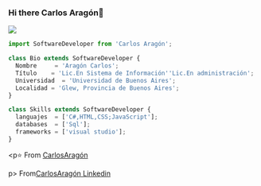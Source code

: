 ### Hi there Carlos Aragón👋

  <img src="https://github.com/thompsonemerson/thompsonemerson/raw/master/cover-thompson.png" />
</p>

```js
import SoftwareDeveloper from 'Carlos Aragón';

class Bio extends SoftwareDeveloper {
  Nombre     = 'Aragón Carlos';
  Título    = 'Lic.En Sistema de Información''Lic.En administración';
  Universidad  = 'Universidad de Buenos Aires';
  Localidad = 'Glew, Provincia de Buenos Aires';
}

class Skills extends SoftwareDeveloper {
  languajes  = ['C#,HTML,CSS;JavaScript'];
  databases  = ['Sql'];
  frameworks = ['visual studio'];
}
```

<p⭐️ From [CarlosAragón](https://gith<ub.com/CarlosfernandoAragon1984)</p>



p>  From[CarlosAragón Linkedin](https://www.linkedin.com/in/carlos-fernando-arag%C3%B3n-984b821a4/)</p>
  
  
  



  
  
  

